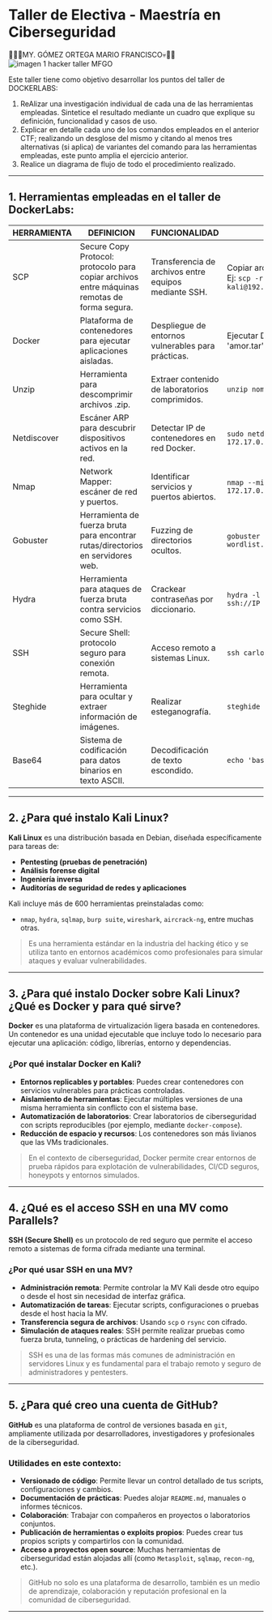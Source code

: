 # Taller de Electiva - Maestría en Ciberseguridad
:imp::rotating_light::skull:MY. GÓMEZ ORTEGA MARIO FRANCISCO:skull::rotating_light::imp:
![imagen 1 hacker taller MFGO](https://media1.tenor.com/m/z5yrWHMWfF8AAAAd/hacker-hack.gif)

Este taller tiene como objetivo desarrollar los puntos del taller de DOCKERLABS:

1. ReAlizar una investigación individual de cada una de las herramientas empleadas. Sintetice el resultado mediante un cuadro que explique su definición, funcionalidad y casos de uso.
2. Explicar en detalle cada uno de los comandos empleados en el anterior CTF; realizando un desglose del mismo y citando al menos tres alternativas (si aplica) de variantes del comando para las herramientas empleadas, este punto amplia el ejercicio anterior.
3. Realice un diagrama de flujo de todo el procedimiento realizado.

---

## 1. Herramientas empleadas en el taller de DockerLabs:

| HERRAMIENTA | DEFINICION                                                                                   | FUNCIONALIDAD                                         | EJEMPLOS DE USO                                                                                    |   |
|-------------|----------------------------------------------------------------------------------------------|-------------------------------------------------------|----------------------------------------------------------------------------------------------------|---|
| SCP         | Secure Copy Protocol: protocolo para copiar archivos entre máquinas remotas de forma segura. | Transferencia de archivos entre equipos mediante SSH. | Copiar archivos desde host a Kali Linux. Ej: `scp -r amor kali@192.168.1.12:/home/kali/Documents/` |   |
| Docker      | Plataforma de contenedores para ejecutar aplicaciones aisladas.                              | Despliegue de entornos vulnerables para prácticas.    | Ejecutar DVWA, desplegar laboratorio 'amor.tar'                                                    |   |
| Unzip       | Herramienta para descomprimir archivos .zip.                                                 | Extraer contenido de laboratorios comprimidos.        | `unzip nombre_maquina.zip`                                                                         |   |
| Netdiscover | Escáner ARP para descubrir dispositivos activos en la red.                                   | Detectar IP de contenedores en red Docker.            | `sudo netdiscover -i docker0 -r 172.17.0.0/24`                                                     |   |
| Nmap        | Network Mapper: escáner de red y puertos.                                                    | Identificar servicios y puertos abiertos.             | `nmap --min-rate 5000 -p- -sS -sV 172.17.0.2`                                                      |   |
| Gobuster    | Herramienta de fuerza bruta para encontrar rutas/directorios en servidores web.              | Fuzzing de directorios ocultos.                       | `gobuster dir -u http://IP/ -w wordlist.txt`                                                       |   |
| Hydra       | Herramienta para ataques de fuerza bruta contra servicios como SSH.                          | Crackear contraseñas por diccionario.                 | `hydra -l usuario -P diccionario ssh://IP`                                                         |   |
| SSH         | Secure Shell: protocolo seguro para conexión remota.                                         | Acceso remoto a sistemas Linux.                       | `ssh carlota@172.17.0.2`                                                                           |   |
| Steghide    | Herramienta para ocultar y extraer información de imágenes.                                  | Realizar esteganografía.                              | `steghide --extract -sf imagen.jpg`                                                                |   |
| Base64      | Sistema de codificación para datos binarios en texto ASCII.                                  | Decodificación de texto escondido.                    | `echo 'base64text' \| base64 -d`                                                                   |   |

---

## 2. ¿Para qué instalo Kali Linux?

**Kali Linux** es una distribución basada en Debian, diseñada específicamente para tareas de:

- **Pentesting (pruebas de penetración)**  
- **Análisis forense digital**
- **Ingeniería inversa**
- **Auditorías de seguridad de redes y aplicaciones**

Kali incluye más de 600 herramientas preinstaladas como:

- `nmap`, `hydra`, `sqlmap`, `burp suite`, `wireshark`, `aircrack-ng`, entre muchas otras.

> Es una herramienta estándar en la industria del hacking ético y se utiliza tanto en entornos académicos como profesionales para simular ataques y evaluar vulnerabilidades.

---

## 3. ¿Para qué instalo Docker sobre Kali Linux? ¿Qué es Docker y para qué sirve?

**Docker** es una plataforma de virtualización ligera basada en contenedores. Un contenedor es una unidad ejecutable que incluye todo lo necesario para ejecutar una aplicación: código, librerías, entorno y dependencias.

### ¿Por qué instalar Docker en Kali?

- **Entornos replicables y portables**: Puedes crear contenedores con servicios vulnerables para prácticas controladas.
- **Aislamiento de herramientas**: Ejecutar múltiples versiones de una misma herramienta sin conflicto con el sistema base.
- **Automatización de laboratorios**: Crear laboratorios de ciberseguridad con scripts reproducibles (por ejemplo, mediante `docker-compose`).
- **Reducción de espacio y recursos**: Los contenedores son más livianos que las VMs tradicionales.

> En el contexto de ciberseguridad, Docker permite crear entornos de prueba rápidos para explotación de vulnerabilidades, CI/CD seguros, honeypots y entornos simulados.

---

## 4. ¿Qué es el acceso SSH en una MV como Parallels?

**SSH (Secure Shell)** es un protocolo de red seguro que permite el acceso remoto a sistemas de forma cifrada mediante una terminal.

### ¿Por qué usar SSH en una MV?

- **Administración remota**: Permite controlar la MV Kali desde otro equipo o desde el host sin necesidad de interfaz gráfica.
- **Automatización de tareas**: Ejecutar scripts, configuraciones o pruebas desde el host hacia la MV.
- **Transferencia segura de archivos**: Usando `scp` o `rsync` con cifrado.
- **Simulación de ataques reales**: SSH permite realizar pruebas como fuerza bruta, tunneling, o prácticas de hardening del servicio.

> SSH es una de las formas más comunes de administración en servidores Linux y es fundamental para el trabajo remoto y seguro de administradores y pentesters.

---

## 5. ¿Para qué creo una cuenta de GitHub?

**GitHub** es una plataforma de control de versiones basada en `git`, ampliamente utilizada por desarrolladores, investigadores y profesionales de la ciberseguridad.

### Utilidades en este contexto:

- **Versionado de código**: Permite llevar un control detallado de tus scripts, configuraciones y cambios.
- **Documentación de prácticas**: Puedes alojar `README.md`, manuales o informes técnicos.
- **Colaboración**: Trabajar con compañeros en proyectos o laboratorios conjuntos.
- **Publicación de herramientas o exploits propios**: Puedes crear tus propios scripts y compartirlos con la comunidad.
- **Acceso a proyectos open source**: Muchas herramientas de ciberseguridad están alojadas allí (como `Metasploit`, `sqlmap`, `recon-ng`, etc.).

> GitHub no solo es una plataforma de desarrollo, también es un medio de aprendizaje, colaboración y reputación profesional en la comunidad de ciberseguridad.

---
